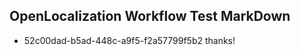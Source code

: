 ## OpenLocalization Workflow Test MarkDown
* 52c00dad-b5ad-448c-a9f5-f2a57799f5b2 thanks!

<!--HONumber=Jul16_HO5-->


